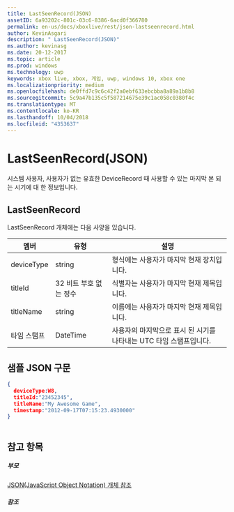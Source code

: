 ```yaml
---
title: LastSeenRecord(JSON)
assetID: 6a93202c-801c-03c6-8386-6acd0f366780
permalink: en-us/docs/xboxlive/rest/json-lastseenrecord.html
author: KevinAsgari
description: " LastSeenRecord(JSON)"
ms.author: kevinasg
ms.date: 20-12-2017
ms.topic: article
ms.prod: windows
ms.technology: uwp
keywords: xbox live, xbox, 게임, uwp, windows 10, xbox one
ms.localizationpriority: medium
ms.openlocfilehash: de0ffd7c9c6c42f2a0ebf633ebcbba8a89a1b8b8
ms.sourcegitcommit: 5c9a47b135c5f587214675e39c1ac058c0380f4c
ms.translationtype: MT
ms.contentlocale: ko-KR
ms.lasthandoff: 10/04/2018
ms.locfileid: "4353637"
---
```

# <a name="lastseenrecord-json"></a>LastSeenRecord(JSON)
시스템 사용자, 사용자가 없는 유효한 DeviceRecord 때 사용할 수 있는 마지막 본 되는 시기에 대 한 정보입니다. 
<a id="ID4EN"></a>

 
## <a name="lastseenrecord"></a>LastSeenRecord
 
LastSeenRecord 개체에는 다음 사양을 있습니다.
 
| 멤버| 유형| 설명| 
| --- | --- | --- | 
| deviceType| string| 형식에는 사용자가 마지막 현재 장치입니다.| 
| titleId| 32 비트 부호 없는 정수| 식별자는 사용자가 마지막 현재 제목입니다.| 
| titleName| string| 이름에는 사용자가 마지막 현재 제목입니다.| 
| 타임 스탬프| DateTime| 사용자의 마지막으로 표시 된 시기를 나타내는 UTC 타임 스탬프입니다.| 
  
<a id="ID4EHC"></a>

 
## <a name="sample-json-syntax"></a>샘플 JSON 구문
 

```json
{
  deviceType:W8,    
  titleId:"23452345",
  titleName:"My Awesome Game",
  timestamp:"2012-09-17T07:15:23.4930000"
}
    
```

  
<a id="ID4EQC"></a>

 
## <a name="see-also"></a>참고 항목
 
<a id="ID4ESC"></a>

 
##### <a name="parent"></a>부모 

[JSON(JavaScript Object Notation) 개체 참조](atoc-xboxlivews-reference-json.md)

  
<a id="ID4E5C"></a>

 
##### <a name="reference"></a>참조   